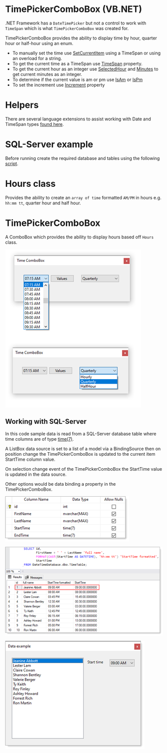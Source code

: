 # TimePickerComboBox (VB.NET)

.NET Framework has a `DateTimePicker` but not a control to work with `TimeSpan` which is what `TimePickerComboBox` was created for.

TimePickerComboBox provides the ability to display time by hour, quarter hour or half-hour using an enum. 

- To manually set the time use [SetCurrentItem](https://github.com/karenpayneoregon/time-combobox-vbnet/blob/master/HoursLibrary/TimePickerComboBox.vb#L42) using a TimeSpan or using an overload for a string.
- To get the current time as a TimeSpan use [TimeSpan](https://github.com/karenpayneoregon/time-combobox-vbnet/blob/master/HoursLibrary/TimePickerComboBox.vb#L82) property.
- To get the current hour as an integer use [SelectedHour](https://github.com/karenpayneoregon/time-combobox-vbnet/blob/master/HoursLibrary/TimePickerComboBox.vb#L82) and [Minutes](https://github.com/karenpayneoregon/time-combobox-vbnet/blob/master/HoursLibrary/TimePickerComboBox.vb#L104) to get current minutes as an integer.
- To determine if the current value is am or pm use [IsAm](https://github.com/karenpayneoregon/time-combobox-vbnet/blob/master/HoursLibrary/TimePickerComboBox.vb#L114) or [IsPm](https://github.com/karenpayneoregon/time-combobox-vbnet/blob/master/HoursLibrary/TimePickerComboBox.vb#L126)
- To set the increment use [Increment](https://github.com/karenpayneoregon/time-combobox-vbnet/blob/master/HoursLibrary/TimePickerComboBox.vb#L139) property

# Helpers

There are several language extensions to assist working with Date and TimeSpan types [found here](https://github.com/karenpayneoregon/time-combobox-vbnet/blob/master/LanguageExtensions.md).

# SQL-Server example

Before running create the required database and tables using the following [script](https://github.com/karenpayneoregon/time-combobox-vbnet/blob/master/script.sql).

# Hours class

Provides the ability to create an `array of time` formatted `AM/PM` in hours e.g. `hh:mm tt`, quarter hour and half hour.


# TimePickerComboBox

A ComboBox which provides the ability to display hours based off `Hours` class.

![img](assets/TimeComboBox.png)

## Working with SQL-Server

In this code sample data is read from a SQL-Server database table where time columns are of type [time(7)](https://docs.microsoft.com/en-us/sql/t-sql/data-types/time-transact-sql?view=sql-server-ver15). 

A ListBox data source is set to a list of a model via a BindingSource then on position change the TimePickerComboBox is updated to the current item StartTime column value.

On selection change event of the TimePickerComboBox the StartTime value is updated in the data source.

Other options would be data binding a property in the TimePickerComboBox.


![img](assets/TimeTableDefinition.png)

![img](assets/TimeTableQuery.png)

![image](assets/TimeComboBoxData.png)